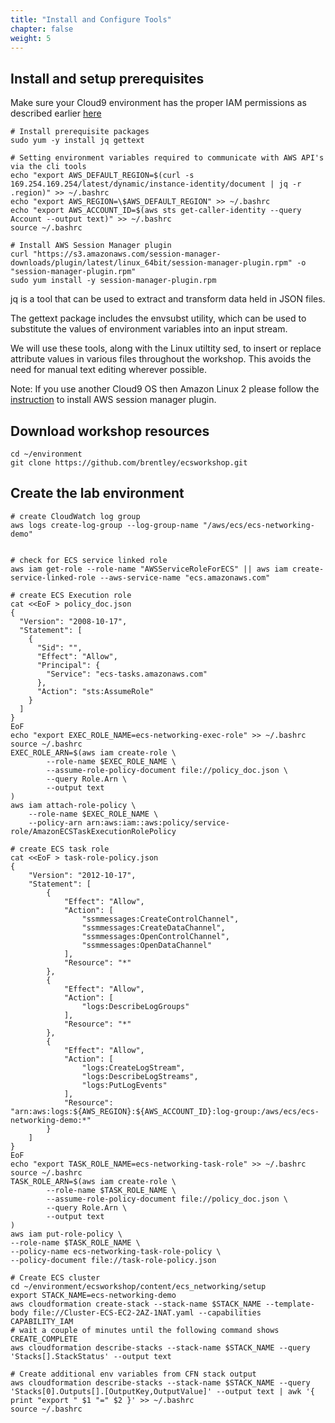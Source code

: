 ```yaml
---
title: "Install and Configure Tools"
chapter: false
weight: 5
---
```


## Install and setup prerequisites

Make sure your Cloud9 environment has the proper IAM permissions as described earlier [here](https://bd4aab6b2cb34b67b37ff409806b25b9.vfs.cloud9.eu-central-1.amazonaws.com/start_the_workshop/workspace/)

```
# Install prerequisite packages
sudo yum -y install jq gettext

# Setting environment variables required to communicate with AWS API's via the cli tools
echo "export AWS_DEFAULT_REGION=$(curl -s 169.254.169.254/latest/dynamic/instance-identity/document | jq -r .region)" >> ~/.bashrc
echo "export AWS_REGION=\$AWS_DEFAULT_REGION" >> ~/.bashrc
echo "export AWS_ACCOUNT_ID=$(aws sts get-caller-identity --query Account --output text)" >> ~/.bashrc
source ~/.bashrc

# Install AWS Session Manager plugin
curl "https://s3.amazonaws.com/session-manager-downloads/plugin/latest/linux_64bit/session-manager-plugin.rpm" -o "session-manager-plugin.rpm"
sudo yum install -y session-manager-plugin.rpm
```
jq is a tool that can be used to extract and transform data held in JSON files.

The gettext package includes the envsubst utility, which can be used to substitute the values of environment variables into an input stream.

We will use these tools, along with the Linux utiltity sed, to insert or replace attribute values in various files throughout the workshop. This avoids the need for manual text editing wherever possible.

Note: If you use another Cloud9 OS then Amazon Linux 2 please follow the [instruction](https://docs.aws.amazon.com/systems-manager/latest/userguide/session-manager-working-with-install-plugin.html#install-plugin-linux) to install AWS session manager plugin.

## Download workshop resources
```
cd ~/environment
git clone https://github.com/brentley/ecsworkshop.git
```

## Create the lab environment
```
# create CloudWatch log group
aws logs create-log-group --log-group-name "/aws/ecs/ecs-networking-demo"


# check for ECS service linked role
aws iam get-role --role-name "AWSServiceRoleForECS" || aws iam create-service-linked-role --aws-service-name "ecs.amazonaws.com"

# create ECS Execution role
cat <<EoF > policy_doc.json
{
  "Version": "2008-10-17",
  "Statement": [
    {
      "Sid": "",
      "Effect": "Allow",
      "Principal": {
        "Service": "ecs-tasks.amazonaws.com"
      },
      "Action": "sts:AssumeRole"
    }
  ]
}
EoF
echo "export EXEC_ROLE_NAME=ecs-networking-exec-role" >> ~/.bashrc
source ~/.bashrc
EXEC_ROLE_ARN=$(aws iam create-role \
        --role-name $EXEC_ROLE_NAME \
        --assume-role-policy-document file://policy_doc.json \
        --query Role.Arn \
        --output text
)
aws iam attach-role-policy \
    --role-name $EXEC_ROLE_NAME \
    --policy-arn arn:aws:iam::aws:policy/service-role/AmazonECSTaskExecutionRolePolicy

# create ECS task role
cat <<EoF > task-role-policy.json
{
    "Version": "2012-10-17",
    "Statement": [
        {
            "Effect": "Allow",
            "Action": [
                "ssmmessages:CreateControlChannel",
                "ssmmessages:CreateDataChannel",
                "ssmmessages:OpenControlChannel",
                "ssmmessages:OpenDataChannel"
            ],
            "Resource": "*"
        },
        {
            "Effect": "Allow",
            "Action": [
                "logs:DescribeLogGroups"
            ],
            "Resource": "*"
        },
        {
            "Effect": "Allow",
            "Action": [
                "logs:CreateLogStream",
                "logs:DescribeLogStreams",
                "logs:PutLogEvents"
            ],
            "Resource": "arn:aws:logs:${AWS_REGION}:${AWS_ACCOUNT_ID}:log-group:/aws/ecs/ecs-networking-demo:*"
        }
    ]
}
EoF
echo "export TASK_ROLE_NAME=ecs-networking-task-role" >> ~/.bashrc
source ~/.bashrc
TASK_ROLE_ARN=$(aws iam create-role \
        --role-name $TASK_ROLE_NAME \
        --assume-role-policy-document file://policy_doc.json \
        --query Role.Arn \
        --output text
)
aws iam put-role-policy \
--role-name $TASK_ROLE_NAME \
--policy-name ecs-networking-task-role-policy \
--policy-document file://task-role-policy.json

# Create ECS cluster
cd ~/environment/ecsworkshop/content/ecs_networking/setup
export STACK_NAME=ecs-networking-demo
aws cloudformation create-stack --stack-name $STACK_NAME --template-body file://Cluster-ECS-EC2-2AZ-1NAT.yaml --capabilities CAPABILITY_IAM
# wait a couple of minutes until the following command shows CREATE_COMPLETE
aws cloudformation describe-stacks --stack-name $STACK_NAME --query 'Stacks[].StackStatus' --output text

# Create additional env variables from CFN stack output
aws cloudformation describe-stacks --stack-name $STACK_NAME --query 'Stacks[0].Outputs[].[OutputKey,OutputValue]' --output text | awk '{ print "export " $1 "=" $2 }' >> ~/.bashrc
source ~/.bashrc
```
